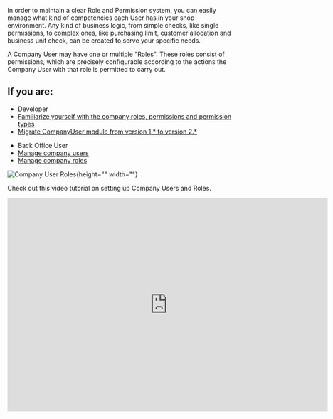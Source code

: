 In order to maintain a clear Role and Permission system, you can easily manage what kind of competencies each User has in your shop environment. Any kind of business logic, from simple checks, like single permissions, to complex ones, like purchasing limit, customer allocation and business unit check, can be created to serve your specific needs.

A Company User may have one or multiple "Roles". These roles consist of permissions, which are precisely configurable according to the actions the Company User with that role is permitted to carry out.

## If you are:

<div class="mr-container">
    <div class="mr-list-container">
        <!-- col1 -->
        <div class="mr-col">
            <ul class="mr-list mr-list-green">
                <li class="mr-title">Developer</li>
                <li><a href="https://documentation.spryker.com/v3/docs/company-user-roles-and-permissions-overview" class="mr-link">Familiarize yourself with the company roles, permissions and permission types</a></li>
                <li><a href="https://documentation.spryker.com/v3/docs/mg-companyuser#upgrading-from-version-1-0-0-to-version-2-0-0" class="mr-link">Migrate CompanyUser module from version 1.* to version 2.*</a></li>
                 <!-- <li><a href="https://documentation.spryker.com/v4/docs/db-schema-company-account#company-users" class="mr-link">Learn the Company User database schema</a></li>
                <li><a href="https://documentation.spryker.com/v4/docs/db-schema-company-account#company-user-roles---permissions" class="mr-link">Learn the Company User Roles & Permissions database schema</a></li> -->
              </ul>
        </div>
        <!-- col2 -->
        <div class="mr-col">
            <ul class="mr-list mr-list-blue">
                <li class="mr-title"> Back Office User</li>
                <li><a href="https://documentation.spryker.com/v3/docs/company-user-roles-and-permissions-overview" class="mr-link">Manage company users</a></li>
                <li><a href="https://documentation.spryker.com/v3/docs/managing-company-roles" class="mr-link">Manage company roles</a></li>
            </ul>
        </div>
        </div>
</div>

![Company User  Roles](https://spryker.s3.eu-central-1.amazonaws.com/docs/Features/Company+Account+Management/Company+User+Permissions/Company+User+Roles+and+Permissions/Company+User+Roles.png){height="" width=""}

Check out this video tutorial on setting up Company Users and Roles.
<iframe src="https://fast.wistia.net/embed/iframe/72qy3slwjo" title="How to set up Company Users and Roles in Spryker" allowtransparency="true" frameborder="0" scrolling="no" class="wistia_embed" name="wistia_embed" allowfullscreen="0" mozallowfullscreen="0" webkitallowfullscreen="0" oallowfullscreen="0" msallowfullscreen="0" width="720" height="480"></iframe>
